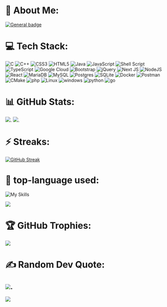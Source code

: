 # 💫 About Me:
[![General badge](https://img.shields.io/badge/🔭-Exploring_portals_to_infinite_possibilities_in_computer-<COLOR>.svg)](https://shields.io/)

# 💻 Tech Stack:
![C](https://img.shields.io/badge/c-%2300599C.svg?style=flat&logo=c&logoColor=white) ![C++](https://img.shields.io/badge/c++-%2300599C.svg?style=flat&logo=c%2B%2B&logoColor=white) ![CSS3](https://img.shields.io/badge/css3-%231572B6.svg?style=flat&logo=css3&logoColor=white) ![HTML5](https://img.shields.io/badge/html5-%23E34F26.svg?style=flat&logo=html5&logoColor=white) ![Java](https://img.shields.io/badge/java-%23ED8B00.svg?style=flat&logo=java&logoColor=white) ![JavaScript](https://img.shields.io/badge/javascript-%23323330.svg?style=flat&logo=javascript&logoColor=%23F7DF1E) ![Shell Script](https://img.shields.io/badge/shell_script-%23121011.svg?style=flat&logo=gnu-bash&logoColor=white) ![TypeScript](https://img.shields.io/badge/typescript-%23007ACC.svg?style=flat&logo=typescript&logoColor=white) ![Google Cloud](https://img.shields.io/badge/Google%20Cloud-%234285F4.svg?style=flat&logo=google-cloud&logoColor=white) ![Bootstrap](https://img.shields.io/badge/bootstrap-%23563D7C.svg?style=flat&logo=bootstrap&logoColor=white) ![jQuery](https://img.shields.io/badge/jquery-%230769AD.svg?style=flat&logo=jquery&logoColor=white) ![Next JS](https://img.shields.io/badge/Next-black?style=flat&logo=next.js&logoColor=white) ![NodeJS](https://img.shields.io/badge/node.js-6DA55F?style=flat&logo=node.js&logoColor=white) ![React](https://img.shields.io/badge/react-%2320232a.svg?style=flat&logo=react&logoColor=%2361DAFB) ![MariaDB](https://img.shields.io/badge/MariaDB-003545?style=flat&logo=mariadb&logoColor=white) ![MySQL](https://img.shields.io/badge/mysql-%2300f.svg?style=flat&logo=mysql&logoColor=white) ![Postgres](https://img.shields.io/badge/postgres-%23316192.svg?style=flat&logo=postgresql&logoColor=white) ![SQLite](https://img.shields.io/badge/sqlite-%2307405e.svg?style=flat&logo=sqlite&logoColor=white) ![Docker](https://img.shields.io/badge/docker-%230db7ed.svg?style=flat&logo=docker&logoColor=white) ![Postman](https://img.shields.io/badge/Postman-FF6C37?style=flat&logo=postman&logoColor=white) ![CMake](https://img.shields.io/badge/CMake-%23008FBA.svg?style=flat&logo=cmake&logoColor=white) ![php](https://img.shields.io/badge/PHP-777BB4?style=flat&logo=php&logoColor=white) ![Linux](https://img.shields.io/badge/Linux-FCC624?style=flat&logo=linux&logoColor=black) ![windows](https://img.shields.io/badge/Windows-0078D6?style=flat&logo=windows&logoColor=white) ![python](https://img.shields.io/badge/Python-3776AB?style=flat&logo=python&logoColor=white) ![go](https://img.shields.io/badge/Go-00ADD8?style=flat&logo=go&logoColor=white)

# 📊 GitHub Stats:
![](https://github-readme-stats.vercel.app/api?username=Ankush-hegde&theme=dark&hide_border=true&include_all_commits=true&count_private=true).
![](https://github-readme-activity-graph-mnex.vercel.app/graph?username=Ankush-Hegde&bg_color=0d1117&color=00FF00&line=32CD32&point=006400&area=true&hide_border=true&hide_title=true).

# ⚡ Streaks:
[![GitHub Streak](https://streak-stats.demolab.com/?user=Ankush-hegde&theme=dark)](https://git.io/streak-stats)

# 💬 top-language used:
![My Skills](https://skillicons.dev/icons?i=html,css,javascript)
<!--
![](https://github-readme-stats.vercel.app/api/top-langs/?username=Ankush-hegde&hide_border=true&include_all_commits=true&count_private=true&layout=compact&theme=theme=dark#gh-dark-mode-only&light#gh-light-mode-only)
-->
![](https://github-readme-stats.vercel.app/api/top-langs/?username=Ankush-hegde&theme=dark&hide_border=true&include_all_commits=true&count_private=true&layout=compact)

# 🏆 GitHub Trophies:
![](https://github-profile-trophy.vercel.app/?username=Ankush-Hegde&theme=darkhub&no-frame=false&no-bg=false&margin-w=4)

# ✍️ Random Dev Quote:
![](https://quotes-github-readme.vercel.app/api?type=horizontal&theme=radical).
---
[![](https://visitcount.itsvg.in/api?id=Ankush-Hegde&label=Profile%20Views&icon=0&pretty=false)](https://visitcount.itsvg.in)


<!--
**Ankush-Hegde/Ankush-Hegde** is a ✨ _special_ ✨ repository because its `README.md` (this file) appears on your GitHub profile.

Here are some ideas to get you started:

- 🔭 I’m currently working on ...
- 🌱 I’m currently learning ...
- 👯 I’m looking to collaborate on ...
- 🤔 I’m looking for help with ...
- 💬 Ask me about ...
- 📫 How to reach me: ...
- 😄 Pronouns: ...
- ⚡ Fun fact: ...
-->
